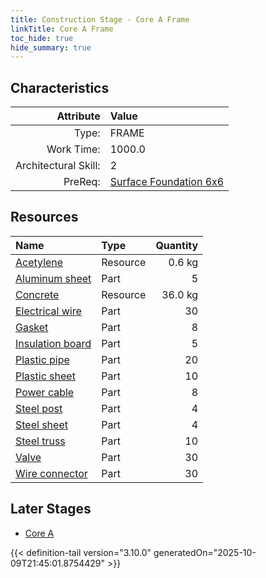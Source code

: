 ```yaml
---
title: Construction Stage - Core A Frame
linkTitle: Core A Frame
toc_hide: true
hide_summary: true
---
```

<!-- This is generated by the MarsSim HelpGenertor, do not edit. -->

## Characteristics

| Attribute      | Value |
|--------:|:------|
|Type:|FRAME|
|Work Time:|1000.0|
|Architectural Skill:|2|
|PreReq:|[Surface Foundation 6x6](/docs/definitions/construction/surface-foundation-6x6)|

## Resources

| Name | Type | Quantity |
|:-----|:-----|-----:|
|[Acetylene](/docs/definitions/resource/acetylene)|Resource|0.6 kg|
|[Aluminum sheet](/docs/definitions/part/aluminum-sheet)|Part|5|
|[Concrete](/docs/definitions/resource/concrete)|Resource|36.0 kg|
|[Electrical wire](/docs/definitions/part/electrical-wire)|Part|30|
|[Gasket](/docs/definitions/part/gasket)|Part|8|
|[Insulation board](/docs/definitions/part/insulation-board)|Part|5|
|[Plastic pipe](/docs/definitions/part/plastic-pipe)|Part|20|
|[Plastic sheet](/docs/definitions/part/plastic-sheet)|Part|10|
|[Power cable](/docs/definitions/part/power-cable)|Part|8|
|[Steel post](/docs/definitions/part/steel-post)|Part|4|
|[Steel sheet](/docs/definitions/part/steel-sheet)|Part|4|
|[Steel truss](/docs/definitions/part/steel-truss)|Part|10|
|[Valve](/docs/definitions/part/valve)|Part|30|
|[Wire connector](/docs/definitions/part/wire-connector)|Part|30|

## Later Stages
- [Core A](/docs/definitions/construction/core-a)



{{< definition-tail version="3.10.0" generatedOn="2025-10-09T21:45:01.8754429" >}}

